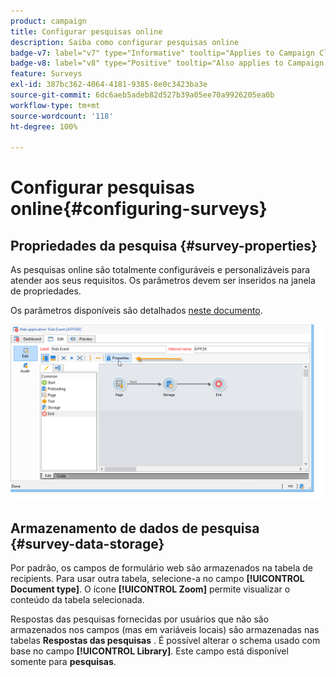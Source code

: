 ```yaml
---
product: campaign
title: Configurar pesquisas online
description: Saiba como configurar pesquisas online
badge-v7: label="v7" type="Informative" tooltip="Applies to Campaign Classic v7"
badge-v8: label="v8" type="Positive" tooltip="Also applies to Campaign v8"
feature: Surveys
exl-id: 387bc362-4064-4181-9385-8e0c3423ba3e
source-git-commit: 6dc6aeb5adeb82d527b39a05ee70a9926205ea0b
workflow-type: tm+mt
source-wordcount: '118'
ht-degree: 100%

---
```


# Configurar pesquisas online{#configuring-surveys}



## Propriedades da pesquisa {#survey-properties}

As pesquisas online são totalmente configuráveis e personalizáveis para atender aos seus requisitos. Os parâmetros devem ser inseridos na janela de propriedades.

Os parâmetros disponíveis são detalhados [neste documento](../../web/using/defining-web-forms-properties.md).

![](assets/s_ncs_admin_survey_properties_general.png)

## Armazenamento de dados de pesquisa {#survey-data-storage}

Por padrão, os campos de formulário web são armazenados na tabela de recipients. Para usar outra tabela, selecione-a no campo **[!UICONTROL Document type]**. O ícone **[!UICONTROL Zoom]** permite visualizar o conteúdo da tabela selecionada.

Respostas das pesquisas fornecidas por usuários que não são armazenados nos campos (mas em variáveis locais) são armazenadas nas tabelas **Respostas das pesquisas** . É possível alterar o schema usado com base no campo **[!UICONTROL Library]**. Este campo está disponível somente para **pesquisas**.
